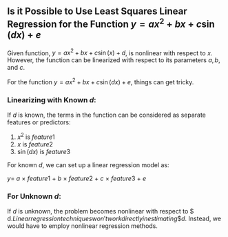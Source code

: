 

## Is it Possible to Use Least Squares Linear Regression for the Function $y = ax^2 + bx + c\sin(dx) + e$



Given function, $y = ax^2 + bx + c\sin(x) + d$, is nonlinear with respect to $x$. However, the function can be linearized with respect to its parameters $a, b,$ and $c$. 

For the function $y= ax^2+bx+c\sin(dx)+e$, things can get tricky.

### Linearizing with Known $d$:

If $d$ is known, the terms in the function can be considered as separate features or predictors:

1. $x^2$ is $feature1$
2. $x$ is $feature2$
3. $\sin(dx)$ is $feature3$

For known $d$, we can set up a linear regression model as:

$y =$ $a$ $\times$ $feature1$ + $b$ $\times$ $feature2$ + $c$ $\times$ $feature3$ + $e$

### For Unknown $d$:

If $d$ is unknown, the problem becomes nonlinear with respect to $ d$. Linear regression techniques won't work directly in estimating \$d$. Instead, we would have to employ nonlinear regression methods.


